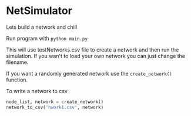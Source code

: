 # NetSimulator
Lets build a network and chill

Run program with `python main.py`

This will use testNetworks.csv file to create a network and then run the simulation.
If you wan't to load your own network you can just change the filename.

If you want a randomly generated network use the `create_network()` function.

To write a network to csv
```python
node_list, network = create_network()
network_to_csv('nwork1.csv', network)
```
